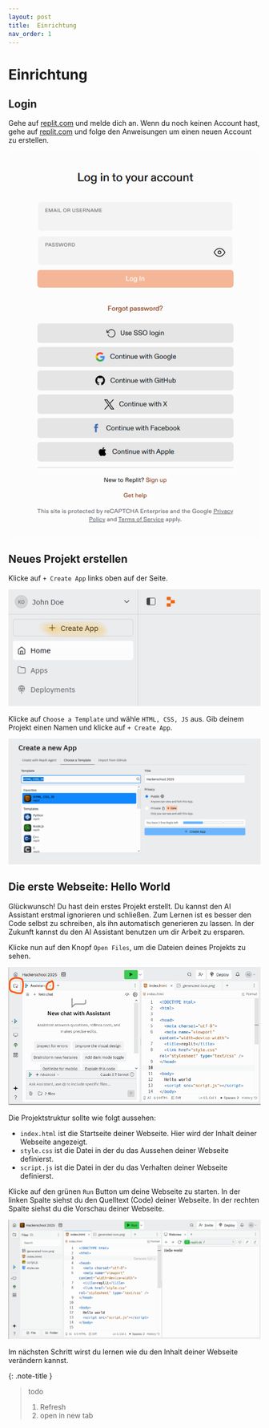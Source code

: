 ```yaml
---
layout: post
title:  Einrichtung
nav_order: 1
---
```

# Einrichtung

## Login
Gehe auf [replit.com](https://replit.com/login) und melde dich an. Wenn du noch keinen Account hast, gehe auf [replit.com](https://replit.com/signup) und folge den Anweisungen um einen neuen Account zu erstellen.

![replit-login.png](/images/replit-login.png)

## Neues Projekt erstellen

Klicke auf `+ Create App` links oben auf der Seite. 

![replit-create-app.png](/images/replit-create-app.png)

Klicke auf `Choose a Template` und wähle `HTML, CSS, JS` aus. Gib deinem Projekt einen Namen und klicke auf `+ Create App`.

![replit-choose-template.png](/images/replit-choose-template.png)

## Die erste Webseite: Hello World

Glückwunsch! Du hast dein erstes Projekt erstellt. Du kannst den AI Assistant erstmal ignorieren und schließen. Zum Lernen ist es besser den Code selbst zu schreiben, als ihn automatisch generieren zu lassen. In der Zukunft kannst du den AI Assistant benutzen um dir Arbeit zu ersparen.

Klicke nun auf den Knopf `Open Files`, um die Dateien deines Projekts zu sehen.

![replit-view-after-project-creation.png](/images/replit-view-after-project-creation.png)

Die Projektstruktur sollte wie folgt aussehen:
- `index.html` ist die Startseite deiner Webseite. Hier wird der Inhalt deiner Webseite angezeigt.
- `style.css` ist die Datei in der du das Aussehen deiner Webseite definierst.
- `script.js` ist die Datei in der du das Verhalten deiner Webseite definierst.

Klicke auf den grünen `Run` Button um deine Webseite zu starten. In der linken Spalte siehst du den Quelltext (Code) deiner Webseite. In der rechten Spalte siehst du die Vorschau deiner Webseite.

![replit-hello-world.png](/images/replit-hello-world.png)

Im nächsten Schritt wirst du lernen wie du den Inhalt deiner Webseite verändern kannst.

{: .note-title }
> todo
> 1. Refresh
> 2. open in new tab